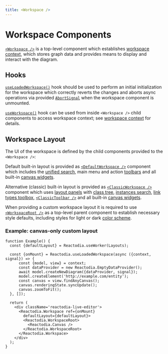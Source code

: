 ```yaml
---
title: <Workspace />
---
```


# Workspace Components

[`<Workspace />`](/docs/api/workspace/classes/Workspace) is a top-level component which establishes [workspace context](/docs/api/workspace/interfaces/WorkspaceContext), which stores graph data and provides means to display and interact with the diagram.

## Hooks

[`useLoadedWorkspace()`](/docs/api/workspace/functions/useLoadedWorkspace) hook should be used to perform an initial initialization for the workspace which correctly reverts the changes and aborts async operations via provided [`AbortSignal`](https://developer.mozilla.org/en-US/docs/Web/API/AbortSignal) when the workspace component is unmounted.

[`useWorkspace()`](/docs/api/workspace/functions/useWorkspace) hook can be used from inside `<Workspace />` child components to access workspace context; see [workspace context](/docs/concepts/workspace-context.md) for details.

## Workspace Layout

The UI of the workspace is defined by the child components provided to the `<Workspace />`:

Default built-in layout is provided as [`<DefaultWorkspace />`](/docs/api/workspace/functions/DefaultWorkspace) component which includes the [unified search](/docs/components/unified-search.md), main menu and action [toolbars](/docs/components/toolbar.md) and all built-in [canvas widgets](/docs/components/canvas.md).

Alternative (classic) built-in layout is provided as [`<ClassicWorkspace />`](/docs/api/workspace/functions/ClassicWorkspace) component which uses [layout panels](/docs/components/workspace-layout-panels.md) with [class tree](/docs/components/class-tree.md), [instances search](/docs/components/instances-search.md), [link types toolbox](/docs/components/link-types-toolbox.md), [`<ClassicToolbar />`](/docs/api/workspace/functions/ClassicToolbar) and all built-in [canvas widgets](/docs/components/canvas.md).

When providing a custom workspace layout it is required to use [`<WorkspaceRoot />`](/docs/api/workspace/functions/WorkspaceRoot) as a top-level parent component to establish necessary style defaults, including styles for light or dark [color scheme](/docs/concepts/design-system.mdx).

### Example: canvas-only custom layout

```tsx live
function Example() {
  const {defaultLayout} = Reactodia.useWorker(Layouts);

  const {onMount} = Reactodia.useLoadedWorkspace(async ({context, signal}) => {
      const {model, view} = context;
      const dataProvider = new Reactodia.EmptyDataProvider();
      await model.createNewDiagram({dataProvider, signal});
      model.createElement('http://example.com/entity');
      const canvas = view.findAnyCanvas();
      canvas.renderingState.syncUpdate();
      canvas.zoomToFit();
  }, []);

  return (
    <div className='reactodia-live-editor'>
      <Reactodia.Workspace ref={onMount}
        defaultLayout={defaultLayout}>
        <Reactodia.WorkspaceRoot>
          <Reactodia.Canvas />
        </Reactodia.WorkspaceRoot>
      </Reactodia.Workspace>
    </div>
  );
}
```
